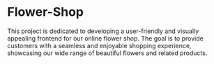 # Flower-Shop
This project is dedicated to developing a user-friendly and visually appealing frontend for our online flower shop. The goal is to provide customers with a seamless and enjoyable shopping experience, showcasing our wide range of beautiful flowers and related products.
